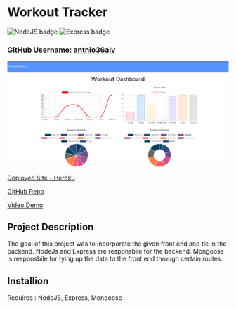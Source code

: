 # Workout Tracker

![NodeJS badge](https://img.shields.io/badge/NodeJS-Powered%20by%20Javascript-green)
![Express badge](https://img.shields.io/badge/Express-Powered%20by%20Javascript-Blue)

### GitHub Username: [antnio36alv](https://github.com/antonio36alv)

![Screenshot](public/images/screenshot.png)

[Deployed Site - Heroku](https://evening-taiga-96528.herokuapp.com/)

[GitHub Repo](https://github.com/antonio36alv/workout-tracker)

[Video Demo](https://drive.google.com/file/d/1Ewy4NydGvpeeUzfLB6jN6gH4iG4Y0zoj/view)

## Project Description

The goal of this project was to incorporate the given front end and tie in the backend. NodeJs and Express are responsbile for the backend. Mongoose is responsbile for tying up the data to the front end through certain routes.

## Installion
Requires : NodeJS, Express, Mongoose
